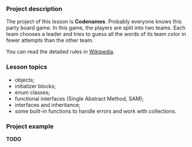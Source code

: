 ### Project description

The project of this lesson is **Codenames**.
Probably everyone knows this party board game.
In this game, the players are split into two teams.
Each team chooses a leader 
and tries to guess all the words of its team color in fewer attempts than the other team.

You can read the detailed rules in [Wikipedia](https://en.wikipedia.org/wiki/Codenames_(board_game)).

### Lesson topics

- objects;
- initializer blocks;
- enum classes;
- functional interfaces (Single Abstract Method, SAM);
- interfaces and inheritance;
- some built-in functions to handle errors and work with collections.

### Project example

**TODO**
